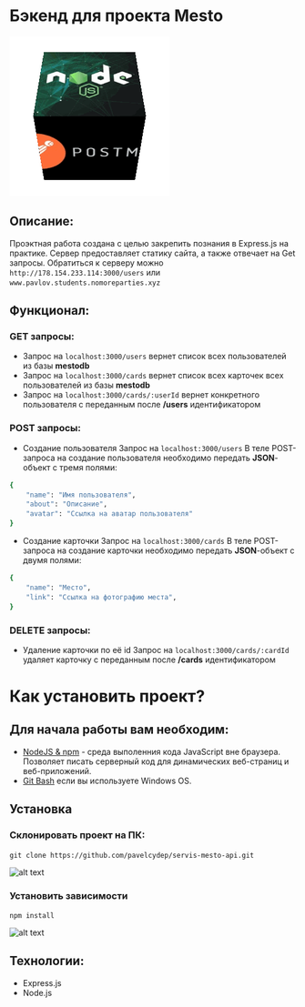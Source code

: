 
# Бэкенд для проекта Mesto
![](bloggif_608b98d0d2acf.gif)
    
## Описание:
Проэктная работа создана с целью закрепить познания в Express.js на практике. Сервер предоставляет статику сайта, а также отвечает на Get запросы.
Обратиться к серверу можно ` http://178.154.233.114:3000/users ` или  ` www.pavlov.students.nomoreparties.xyz  `

## Функционал: 
### GET запросы:
- Запрос на `localhost:3000/users` вернет список всех пользователей из базы **mestodb**
- Запрос на `localhost:3000/cards` вернет список всех карточек всех пользователей из базы **mestodb**
- Запрос на `localhost:3000/cards/:userId` вернет конкретного пользователя с переданным после **/users** идентификатором

### POST запросы:
- Создание пользователя
Запрос на `localhost:3000/users`
В теле POST-запроса на создание пользователя необходимо передать **JSON**-объект с тремя полями:
```sh
{
    "name": "Имя пользователя",
    "about": "Описание",
    "avatar": "Ссылка на аватар пользователя"
}
```
- Создание карточки
Запрос на `localhost:3000/cards`
В теле POST-запроса на создание карточки необходимо передать **JSON**-объект с двумя полями:
```sh
{
    "name": "Место",
    "link": "Ссылка на фотографию места",
}
```
### DELETE запросы:
- Удаление карточки по её id
Запрос на `localhost:3000/cards/:cardId` удаляет карточку с переданным после **/cards** идентификатором


Как установить проект?
================
## Для начала работы вам необходим:

- <a href="https://nodejs.org/en/">NodeJS & npm<a> - среда выполенния кода JavaScript вне браузера. Позволяет писать серверный код для динамических веб-страниц и веб-приложений.
- <a href="https://gitforwindows.org/">Git Bash<a> если вы используете Windows OS.

## Установка

### Склонировать проект на ПК:

    git clone https://github.com/pavelcydep/servis-mesto-api.git
![alt text](top2.png)   


### Установить зависимости

    npm install

![alt text](top3.png)




## Технологии:
* Express.js
* Node.js




